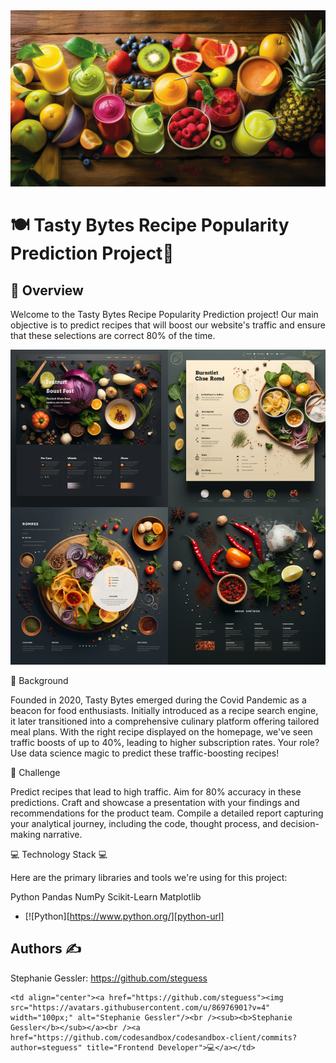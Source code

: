 
<img src="healthy.png" width="1000">


# 🍽 Tasty Bytes Recipe Popularity Prediction Project🍴

## 📌 Overview

Welcome to the Tasty Bytes Recipe Popularity Prediction project! Our main objective is to predict recipes that will boost our website's traffic and ensure that these selections are correct 80% of the time.


<img src="website.png" width="1000">


🏢 Background

Founded in 2020, Tasty Bytes emerged during the Covid Pandemic as a beacon for food enthusiasts. Initially introduced as a recipe search engine, it later transitioned into a comprehensive culinary platform offering tailored meal plans. With the right recipe displayed on the homepage, we've seen traffic boosts of up to 40%, leading to higher subscription rates. Your role? Use data science magic to predict these traffic-boosting recipes!

🎯 Challenge

Predict recipes that lead to high traffic.
Aim for 80% accuracy in these predictions.
Craft and showcase a presentation with your findings and recommendations for the product team.
Compile a detailed report capturing your analytical journey, including the code, thought process, and decision-making narrative.



💻 Technology Stack 💻

Here are the primary libraries and tools we're using for this project:

Python
Pandas
NumPy
Scikit-Learn
Matplotlib

* [![Python][https://www.python.org/][python-url]

## Authors ✍

Stephanie Gessler: https://github.com/steguess



<!-- ALL-CONTRIBUTORS-LIST:START - Do not remove or modify this section -->
<!-- prettier-ignore-start -->
<!-- markdownlint-disable -->
<table>
  <tr>

    <td align="center"><a href="https://github.com/steguess"><img src="https://avatars.githubusercontent.com/u/86976901?v=4" width="100px;" alt="Stephanie Gessler"/><br /><sub><b>Stephanie Gessler</b></sub></a><br /><a href="https://github.com/codesandbox/codesandbox-client/commits?author=steguess" title="Frontend Developer">💻</a></td>
</table>

<!-- markdownlint-enable -->
<!-- prettier-ignore-end -->

